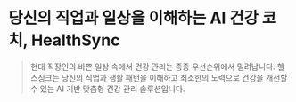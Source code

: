 # 당신의 직업과 일상을 이해하는 AI 건강 코치, HealthSync
> 현대 직장인의 바쁜 일상 속에서 건강 관리는 종종 우선순위에서 밀려납니다. 헬스싱크는 당신의 직업과 생활 패턴을 이해하고 최소한의 노력으로 건강을 개선할 수 있는 AI 기반 맞춤형 건강 관리 솔루션입니다.
